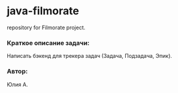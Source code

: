 # java-filmorate
repository for Filmorate project.

### Краткое описание задачи:
Написать бэкенд для трекера задач (Задача, Подзадача, Эпик).

### Автор:
Юлия А.
